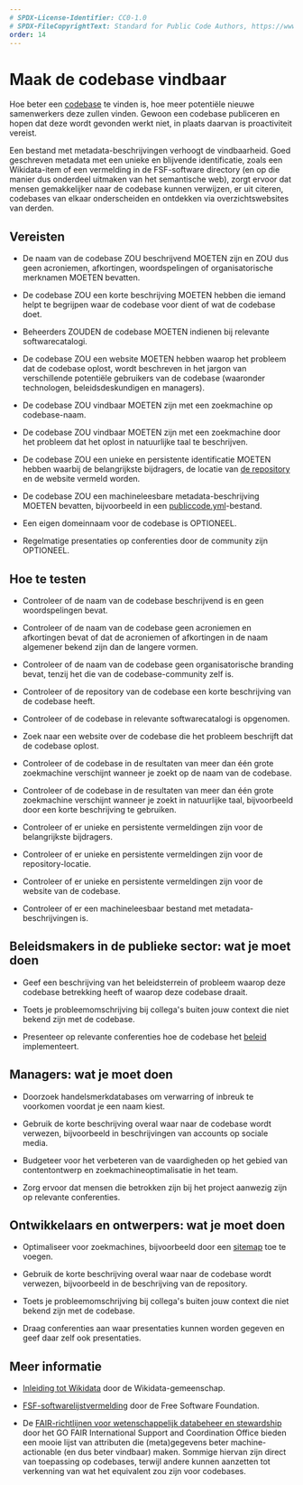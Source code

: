 ```yaml
---
# SPDX-License-Identifier: CC0-1.0
# SPDX-FileCopyrightText: Standard for Public Code Authors, https://www.standardforpubliccode.org/AUTHORS.html
order: 14
---
```


# Maak de codebase vindbaar

Hoe beter een [codebase](../glossary.html#codebase) te vinden is, hoe meer potentiële nieuwe samenwerkers deze zullen vinden. Gewoon een codebase publiceren en hopen dat deze wordt gevonden werkt niet, in plaats daarvan is proactiviteit vereist.

Een bestand met metadata-beschrijvingen verhoogt de vindbaarheid. Goed geschreven metadata met een unieke en blijvende identificatie, zoals een Wikidata-item of een vermelding in de FSF-software directory (en op die manier dus onderdeel uitmaken van het semantische web), zorgt ervoor dat mensen gemakkelijker naar de codebase kunnen verwijzen, er uit citeren, codebases van elkaar onderscheiden en ontdekken via overzichtswebsites van derden.

## Vereisten

- De naam van de codebase ZOU beschrijvend MOETEN zijn en ZOU dus geen acroniemen, afkortingen, woordspelingen of organisatorische merknamen MOETEN bevatten.

- De codebase ZOU een korte beschrijving MOETEN hebben die iemand helpt te begrijpen waar de codebase voor dient of wat de codebase doet.

- Beheerders ZOUDEN de codebase MOETEN indienen bij relevante softwarecatalogi.

- De codebase ZOU een website MOETEN hebben waarop het probleem dat de codebase oplost, wordt beschreven in het jargon van verschillende potentiële gebruikers van de codebase (waaronder technologen, beleidsdeskundigen en managers).

- De codebase ZOU vindbaar MOETEN zijn met een zoekmachine op codebase-naam.

- De codebase ZOU vindbaar MOETEN zijn met een zoekmachine door het probleem dat het oplost in natuurlijke taal te beschrijven.

- De codebase ZOU een unieke en persistente identificatie MOETEN hebben waarbij de belangrijkste bijdragers, de locatie van [de repository](../glossary.html#repository) en de website vermeld worden.

- De codebase ZOU een machineleesbare metadata-beschrijving MOETEN bevatten, bijvoorbeeld in een [publiccode.yml](https://github.com/publiccodeyml/publiccode.yml)-bestand.

- Een eigen domeinnaam voor de codebase is OPTIONEEL.

- Regelmatige presentaties op conferenties door de community zijn OPTIONEEL.

## Hoe te testen

- Controleer of de naam van de codebase beschrijvend is en geen woordspelingen bevat.

- Controleer of de naam van de codebase geen acroniemen en afkortingen bevat of dat de acroniemen of afkortingen in de naam algemener bekend zijn dan de langere vormen.

- Controleer of de naam van de codebase geen organisatorische branding bevat, tenzij het die van de codebase-community zelf is.

- Controleer of de repository van de codebase een korte beschrijving van de codebase heeft.

- Controleer of de codebase in relevante softwarecatalogi is opgenomen.

- Zoek naar een website over de codebase die het probleem beschrijft dat de codebase oplost.

- Controleer of de codebase in de resultaten van meer dan één grote zoekmachine verschijnt wanneer je zoekt op de naam van de codebase.

- Controleer of de codebase in de resultaten van meer dan één grote zoekmachine verschijnt wanneer je zoekt in natuurlijke taal, bijvoorbeeld door een korte beschrijving te gebruiken.

- Controleer of er unieke en persistente vermeldingen zijn voor de belangrijkste bijdragers.

- Controleer of er unieke en persistente vermeldingen zijn voor de repository-locatie.

- Controleer of er unieke en persistente vermeldingen zijn voor de website van de codebase.

- Controleer of er een machineleesbaar bestand met metadata-beschrijvingen is.

## Beleidsmakers in de publieke sector: wat je moet doen

- Geef een beschrijving van het beleidsterrein of probleem waarop deze codebase betrekking heeft of waarop deze codebase draait.

- Toets je probleemomschrijving bij collega\'s buiten jouw context die niet bekend zijn met de codebase.

- Presenteer op relevante conferenties hoe de codebase het [beleid](../glossary.html#beleid) implementeert.

## Managers: wat je moet doen

- Doorzoek handelsmerkdatabases om verwarring of inbreuk te voorkomen voordat je een naam kiest.

- Gebruik de korte beschrijving overal waar naar de codebase wordt verwezen, bijvoorbeeld in beschrijvingen van accounts op sociale media.

- Budgeteer voor het verbeteren van de vaardigheden op het gebied van contentontwerp en zoekmachineoptimalisatie in het team.

- Zorg ervoor dat mensen die betrokken zijn bij het project aanwezig zijn op relevante conferenties.

## Ontwikkelaars en ontwerpers: wat je moet doen

- Optimaliseer voor zoekmachines, bijvoorbeeld door een [sitemap](https://www.sitemaps.org/protocol.html) toe te voegen.

- Gebruik de korte beschrijving overal waar naar de codebase wordt verwezen, bijvoorbeeld in de beschrijving van de repository.

- Toets je probleemomschrijving bij collega\'s buiten jouw context die niet bekend zijn met de codebase.

- Draag conferenties aan waar presentaties kunnen worden gegeven en geef daar zelf ook presentaties.

## Meer informatie

* [Inleiding tot Wikidata](https://www.wikidata.org/wiki/Wikidata:Introduction) door de Wikidata-gemeenschap.

* [FSF-softwarelijstvermelding](https://directory.fsf.org/wiki/Main_Page) door de Free Software Foundation.

* De [FAIR-richtlijnen voor wetenschappelijk databeheer en stewardship](https://www.go-fair.org/fair-principles/) door het GO FAIR International Support and Coordination Office bieden een mooie lijst van attributen die (meta)gegevens beter machine-actionable (en dus beter vindbaar) maken. Sommige hiervan zijn direct van toepassing op codebases, terwijl andere kunnen aanzetten tot verkenning van wat het equivalent zou zijn voor codebases.
